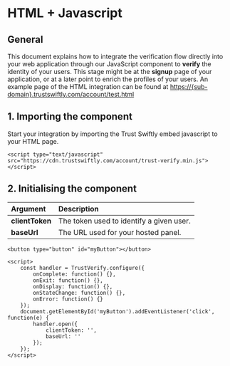 # HTML + Javascript

## General

This document explains how to integrate the verification flow directly into your web application through our JavaScript component to **verify** the identity of your users. This stage might be at the **signup** page of your application, or at a later point to enrich the profiles of your users. An example page of the HTML integration can be found at [https://{sub-domain}.trustswiftly.com/account/test.html](https://{sub-domain}.trustswiftly.com/account/test.html)

## 1. Importing the component

Start your integration by importing the Trust Swiftly embed javascript to your HTML page.

```markup
<script type="text/javascript" src="https://cdn.trustswiftly.com/account/trust-verify.min.js"></script>
```

## 2. Initialising the component

| Argument | Description |
| :--- | :--- |
| **clientToken** | The token used to identify a given user. |
| **baseUrl** | The URL used for your hosted panel. |

```markup
<button type="button" id="myButton"></button>
```

```markup
<script>
    const handler = TrustVerify.configure({
        onComplete: function() {},
        onExit: function() {},
        onDisplay: function() {},
        onStateChange: function() {},
        onError: function() {}
    });
    document.getElementById('myButton').addEventListener('click', function(e) {
        handler.open({
            clientToken: '',
            baseUrl: ''
        });
    });
</script>
```

